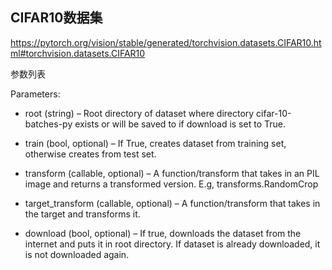##  CIFAR10数据集

https://pytorch.org/vision/stable/generated/torchvision.datasets.CIFAR10.html#torchvision.datasets.CIFAR10

参数列表

Parameters:
- root (string) – Root directory of dataset where directory cifar-10-batches-py exists or will be saved to if download is set to True.

- train (bool, optional) – If True, creates dataset from training set, otherwise creates from test set.

- transform (callable, optional) – A function/transform that takes in an PIL image and returns a transformed version. E.g, transforms.RandomCrop

- target_transform (callable, optional) – A function/transform that takes in the target and transforms it.

- download (bool, optional) – If true, downloads the dataset from the internet and puts it in root directory. If dataset is already downloaded, it is not downloaded again.

